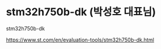 # stm32h750b-dk (박성호 대표님)
stm32h750b-dk

https://www.st.com/en/evaluation-tools/stm32h750b-dk.html 

